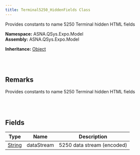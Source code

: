 ```yaml
---
title: Terminal5250_HiddenFields Class
---
```


Provides constants to name 5250 Terminal hidden HTML fields

**Namespace:** ASNA.QSys.Expo.Model <br/>
**Assembly:** ASNA.QSys.Expo.Model

**Inheritance:** [Object](https://docs.microsoft.com/en-us/dotnet/api/system.object)

<br>
<br>

## Remarks

Provides constants to name 5250 Terminal hidden HTML fields

[//]: # ($$TODO: Complete the Remarks section.)

<br>
<br>

## Fields

| Type | Name | Description
| --- | --- | --- 
| [String](https://docs.microsoft.com/en-us/dotnet/api/system.string) | dataStream | 5250 data stream (encoded)

<br>
<br>

